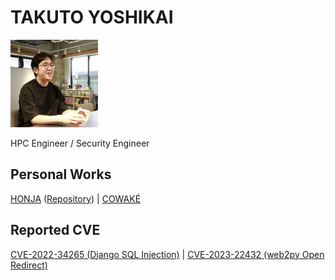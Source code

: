 # TAKUTO YOSHIKAI

<img src="./takuto.jpg" width="140">

HPC Engineer / Security Engineer

## Personal Works
[HONJA](https://yoshikai.net/HONJA) ([Repository](https://github.com/TakutoYoshikai/honja)) | [COWAKÉ](https://yoshikai.net/cowake/en)

## Reported CVE
[CVE-2022-34265 (Django SQL Injection)](https://github.com/aeyesec/CVE-2022-34265) | [CVE-2023-22432 (web2py Open Redirect)](https://jvndb.jvn.jp/en/contents/2023/JVNDB-2023-000020.html)
